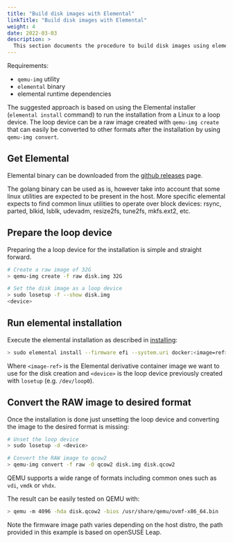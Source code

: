 ```yaml
---
title: "Build disk images with Elemental"
linkTitle: "Build disk images with Elemental"
weight: 4
date: 2022-03-03
description: >
  This section documents the procedure to build disk images using elemental
---
```


Requirements:

* `qemu-img` utility
* `elemental` binary
* elemental runtime dependencies

The suggested approach is based on using the Elemental installer (`elemental install` command) to run the installation
from a Linux to a loop device. The loop device can be a raw image created with `qemu-img create` that can easily be
converted to other formats after the installation by using `qemu-img convert`.

## Get Elemental

Elemental binary can be downloaded from the [github releases](https://github.com/rancher/elemental-cli/releases/latest) page.

The golang binary can be used as is, however take into account that some linux utilities are expected to be present in the host. More
specific elemental expects to find common linux utilities to operate over block devices: rsync, parted, blkid, lsblk, udevadm, resize2fs, tune2fs, mkfs.ext2, etc.

## Prepare the loop device

Preparing the a loop device for the installation is simple and straight forward.

```bash
# Create a raw image of 32G
> qemu-img create -f raw disk.img 32G

# Set the disk image as a loop device
> sudo losetup -f --show disk.img
<device>
```

## Run elemental installation

Execute the elemental installation as described in [installing](../../getting-started/install):

```bash
> sudo elemental install --firmware efi --system.uri docker:<image=ref> <device>
```

Where `<image-ref>` is the Elemental derivative container image we want to use for the disk creation and `<device>` is the
loop device previously created with `losetup` (e.g. `/dev/loop0`).


## Convert the RAW image to desired format

Once the installation is done just unsetting the loop device and converting the image to the desired format is missing:

```bash
# Unset the loop device
> sudo losetup -d <device>

# Convert the RAW image to qcow2
> qemu-img convert -f raw -O qcow2 disk.img disk.qcow2
```

QEMU supports a wide range of formats including common ones such as `vdi`, `vmdk` or `vhdx`.

The result can be easily tested on QEMU with:

```bash
> qemu -m 4096 -hda disk.qcow2 -bios /usr/share/qemu/ovmf-x86_64.bin
```

Note the firmware image path varies depending on the host distro, the path provided in this example is based on openSUSE Leap.
